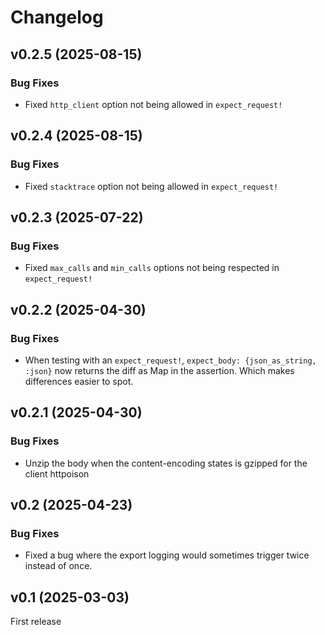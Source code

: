# Changelog

## v0.2.5 (2025-08-15)

### Bug Fixes

- Fixed `http_client`  option not being allowed in `expect_request!`

## v0.2.4 (2025-08-15)

### Bug Fixes

- Fixed `stacktrace`  option not being allowed in `expect_request!`

## v0.2.3 (2025-07-22)

### Bug Fixes

- Fixed `max_calls` and `min_calls` options not being respected in `expect_request!`

## v0.2.2 (2025-04-30)

### Bug Fixes

- When testing with an `expect_request!`, `expect_body: {json_as_string, :json}` now returns the diff as 
  Map in the assertion. Which makes differences easier to spot.

## v0.2.1 (2025-04-30)

### Bug Fixes

- Unzip the body when the content-encoding states is gzipped for the client httpoison

## v0.2 (2025-04-23)

### Bug Fixes

- Fixed a bug where the export logging would sometimes trigger twice 
  instead of once.

## v0.1 (2025-03-03)

First release
